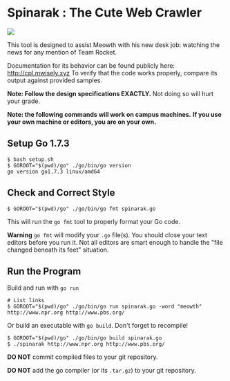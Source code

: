 # Spinarak : The Cute Web Crawler

![](http://cpl.mwisely.xyz/hw/7/spinarak.png)

This tool is designed to assist Meowth with his new desk job: watching the news for any mention of Team Rocket.

Documentation for its behavior can be found publicly here: http://cpl.mwisely.xyz
To verify that the code works properly, compare its output against provided samples.

**Note: Follow the design specifications EXACTLY.**
Not doing so will hurt your grade.

**Note: the following commands will work on campus machines.**
**If you use your own machine or editors, you are on your own.**

## Setup Go 1.7.3

~~~shell
$ bash setup.sh
$ GOROOT="$(pwd)/go" ./go/bin/go version
go version go1.7.3 linux/amd64
~~~

## Check and Correct Style

~~~shell
$ GOROOT="$(pwd)/go" ./go/bin/go fmt spinarak.go
~~~~

This will run the `go fmt` tool to properly format your Go code.

**Warning** `go fmt` will modify your `.go` file(s).
You should close your text editors before you run it.
Not all editors are smart enough to handle the "file changed beneath its feet" situation.

## Run the Program

Build and run with `go run`

~~~shell
# List links
$ GOROOT="$(pwd)/go" ./go/bin/go run spinarak.go -word "meowth" http://www.npr.org http://www.pbs.org/
~~~

Or build an executable with `go build`.
Don't forget to recompile!

~~~shell
$ GOROOT="$(pwd)/go" ./go/bin/go build spinarak.go
$ ./spinarak http://www.npr.org http://www.pbs.org/
~~~

**DO NOT** commit compiled files to your git repository.

**DO NOT** add the go compiler (or its `.tar.gz`) to your git repository.
